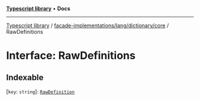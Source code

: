 [**Typescript library**](../../../../../index.md) • **Docs**

***

[Typescript library](../../../../../modules.md) / [facade-implementations/lang/dictionary/core](../index.md) / RawDefinitions

# Interface: RawDefinitions

## Indexable

 \[`key`: `string`\]: [`RawDefinition`](../type-aliases/RawDefinition.md)

